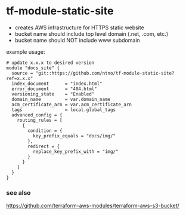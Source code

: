 # tf-module-static-site
- creates AWS infrastructure for HTTPS static website
- bucket name should include top level domain (.net, .com, etc.)
- bucket name should NOT include www subdomain 

example usage:   

```
# update x.x.x to desired version
module "docs_site" {
  source = "git::https://github.com/ntno/tf-module-static-site?ref=x.x.x"
  index_document      = "index.html"
  error_document      = "404.html"
  versioning_state    = "Enabled"
  domain_name         = var.domain_name
  acm_certificate_arn = var.acm_certificate_arn
  tags                = local.global_tags
  advanced_config = {
    routing_rules = [
      {
        condition = {
          key_prefix_equals = "docs/img/"
        },
        redirect = {
          replace_key_prefix_with = "img/"
        }
      }
    ]
  }
}

```

### see also
https://github.com/terraform-aws-modules/terraform-aws-s3-bucket/